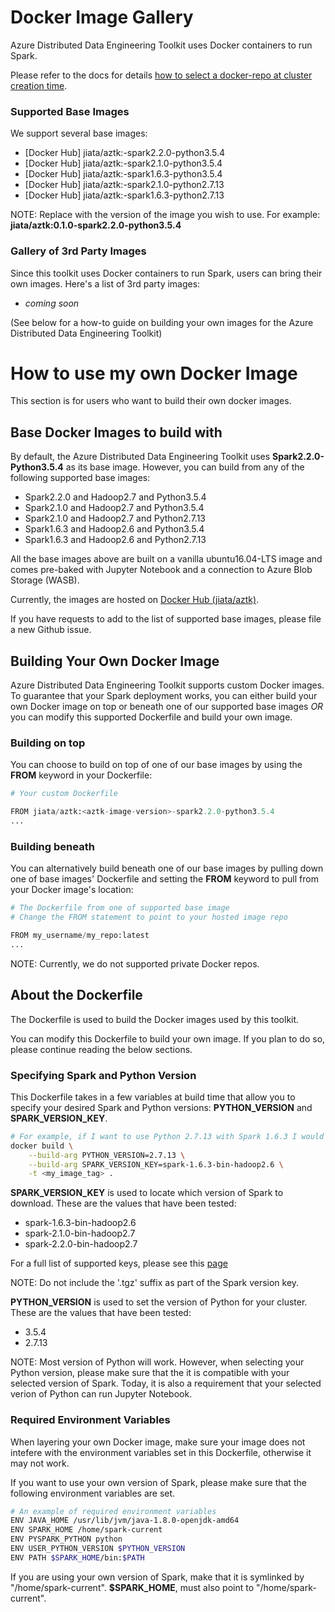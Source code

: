# Docker Image Gallery
Azure Distributed Data Engineering Toolkit uses Docker containers to run Spark. 

Please refer to the docs for details [how to select a docker-repo at cluster creation time](../docs/12-docker-image.md).

### Supported Base Images
We support several base images:
- [Docker Hub] jiata/aztk:<image-version>-spark2.2.0-python3.5.4
- [Docker Hub] jiata/aztk:<image-version>-spark2.1.0-python3.5.4
- [Docker Hub] jiata/aztk:<image-version>-spark1.6.3-python3.5.4
- [Docker Hub] jiata/aztk:<image-version>-spark2.1.0-python2.7.13
- [Docker Hub] jiata/aztk:<image-version>-spark1.6.3-python2.7.13

NOTE: Replace **<image-version>** with the version of the image you wish to use. For example: **jiata/aztk:0.1.0-spark2.2.0-python3.5.4**

### Gallery of 3rd Party Images
Since this toolkit uses Docker containers to run Spark, users can bring their own images. Here's a list of 3rd party images:
- *coming soon*

(See below for a how-to guide on building your own images for the Azure Distributed Data Engineering Toolkit)

# How to use my own Docker Image
This section is for users who want to build their own docker images.

## Base Docker Images to build with
By default, the Azure Distributed Data Engineering Toolkit uses **Spark2.2.0-Python3.5.4** as its base image. However, you can build from any of the following supported base images:

- Spark2.2.0 and Hadoop2.7 and Python3.5.4
- Spark2.1.0 and Hadoop2.7 and Python3.5.4
- Spark2.1.0 and Hadoop2.7 and Python2.7.13
- Spark1.6.3 and Hadoop2.6 and Python3.5.4
- Spark1.6.3 and Hadoop2.6 and Python2.7.13

All the base images above are built on a vanilla ubuntu16.04-LTS image and comes pre-baked with Jupyter Notebook and a connection to Azure Blob Storage (WASB).

Currently, the images are hosted on [Docker Hub (jiata/aztk)](https://hub.docker.com/r/jiata/aztk).

If you have requests to add to the list of supported base images, please file a new Github issue.

## Building Your Own Docker Image
Azure Distributed Data Engineering Toolkit supports custom Docker images. To guarantee that your Spark deployment works, you can either build your own Docker image on top or beneath one of our supported base images _OR_ you can modify this supported Dockerfile and build your own image.

### Building on top 
You can choose to build on top of one of our base images by using the **FROM** keyword in your Dockerfile:
```python
# Your custom Dockerfile

FROM jiata/aztk:<aztk-image-version>-spark2.2.0-python3.5.4
...

```

### Building beneath 
You can alternatively build beneath one of our base images by pulling down one of base images' Dockerfile and setting the **FROM** keyword to pull from your Docker image's location:
```python
# The Dockerfile from one of supported base image
# Change the FROM statement to point to your hosted image repo

FROM my_username/my_repo:latest
...
```

NOTE: Currently, we do not supported private Docker repos.

## About the Dockerfile
The Dockerfile is used to build the Docker images used by this toolkit. 

You can modify this Dockerfile to build your own image. If you plan to do so, please continue reading the below sections.

### Specifying Spark and Python Version
This Dockerfile takes in a few variables at build time that allow you to specify your desired Spark and Python versions: **PYTHON_VERSION** and **SPARK_VERSION_KEY**.

```sh
# For example, if I want to use Python 2.7.13 with Spark 1.6.3 I would build the image as follows:
docker build \
    --build-arg PYTHON_VERSION=2.7.13 \
    --build-arg SPARK_VERSION_KEY=spark-1.6.3-bin-hadoop2.6 \
    -t <my_image_tag> .
```

**SPARK_VERSION_KEY** is used to locate which version of Spark to download. These are the values that have been tested:
- spark-1.6.3-bin-hadoop2.6
- spark-2.1.0-bin-hadoop2.7
- spark-2.2.0-bin-hadoop2.7

For a full list of supported keys, please see this [page](https://d3kbcqa49mib13.cloudfront.net)

NOTE: Do not include the '.tgz' suffix as part of the Spark version key.

**PYTHON_VERSION** is used to set the version of Python for your cluster. These are the values that have been tested:
- 3.5.4
- 2.7.13

NOTE: Most version of Python will work. However, when selecting your Python version, please make sure that the it is compatible with your selected version of Spark. Today, it is also a requirement that your selected verion of Python can run Jupyter Notebook.

### Required Environment Variables
When layering your own Docker image, make sure your image does not intefere with the environment variables set in this Dockerfile, otherwise it may not work.

If you want to use your own version of Spark, please make sure that the following environment variables are set. 

``` sh
# An example of required environment variables
ENV JAVA_HOME /usr/lib/jvm/java-1.8.0-openjdk-amd64
ENV SPARK_HOME /home/spark-current
ENV PYSPARK_PYTHON python
ENV USER_PYTHON_VERSION $PYTHON_VERSION
ENV PATH $SPARK_HOME/bin:$PATH
```

If you are using your own version of Spark, make that it is symlinked by "/home/spark-current". **$SPARK_HOME**, must also point to "/home/spark-current".


